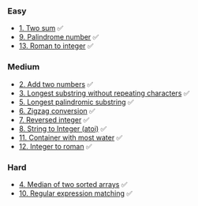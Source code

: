 
### Easy
* [1. Two sum](/easy/1_two_sum/requirements.md) ✅
* [9. Palindrome number](/easy/9_palindrome_number/requirements.md) ✅
* [13. Roman to integer](/easy/13_roman_to_integer/requirements.md) ✅


### Medium
* [2. Add two numbers](/medium/2_add_two_numbers/requirements.md) ✅
* [3. Longest substring without repeating characters](/medium/3_longest_substring_without_repeating/requirements.md) ✅
* [5. Longest palindromic substring](/medium/5_longest_palindromic_substring/requirements.md) ✅
* [6. Zigzag conversion](/medium/6_zigzag_conversion/requirements.md) ✅
* [7. Reversed integer](/medium/7_reverse_integer/requirements.md) ✅
* [8. String to Integer (atoi)](/medium/8_string_to_integer_atoi/requirements.md) ✅
* [11. Container with most water](/medium/11_container_with_most_water/requirements.md) ✅
* [12. Integer to roman](/medium/12_integer_to_roman/requirements.md) ✅


### Hard
* [4. Median of two sorted arrays](/hard/4_median_of_two_sorted_arrays/requirements.md) ✅
* [10. Regular expression matching](/hard/10_regular_expression_matching/requirements.md) ✅
